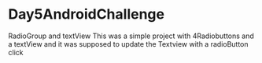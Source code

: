 # Day5AndroidChallenge
RadioGroup and textView
This was a simple project with 4Radiobuttons and a textView and it was supposed to update the Textview with a radioButton click
